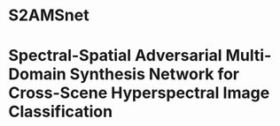# S2AMSnet
# Spectral-Spatial Adversarial Multi-Domain Synthesis Network for Cross-Scene Hyperspectral Image Classification

